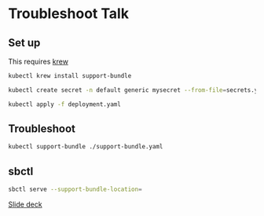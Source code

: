 # Troubleshoot Talk

## Set up

This requires [krew](https://krew.sigs.k8s.io/)

```sh
kubectl krew install support-bundle
```

```sh
kubectl create secret -n default generic mysecret --from-file=secrets.yaml

kubectl apply -f deployment.yaml
```

## Troubleshoot

```sh
kubectl support-bundle ./support-bundle.yaml
```

## sbctl

```sh
sbctl serve --support-bundle-location=
```

[Slide deck](https://docs.google.com/presentation/d/1MC_-yq1E0Yp8cGCedWrhLTOvTxBEAFHQCzGefYe6C1Y/edit?usp=sharing)